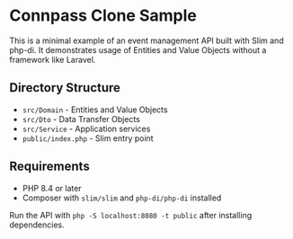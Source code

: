 # Connpass Clone Sample

This is a minimal example of an event management API built with Slim and php-di.
It demonstrates usage of Entities and Value Objects without a framework like Laravel.

## Directory Structure

- `src/Domain` - Entities and Value Objects
- `src/Dto` - Data Transfer Objects
- `src/Service` - Application services
- `public/index.php` - Slim entry point

## Requirements

- PHP 8.4 or later
- Composer with `slim/slim` and `php-di/php-di` installed

Run the API with `php -S localhost:8080 -t public` after installing dependencies.

